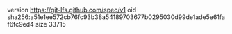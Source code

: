 version https://git-lfs.github.com/spec/v1
oid sha256:a51e1ee572cb76fc93b38a54189703677b0295030d99de1ade5e61faf6fc9ed4
size 33715
